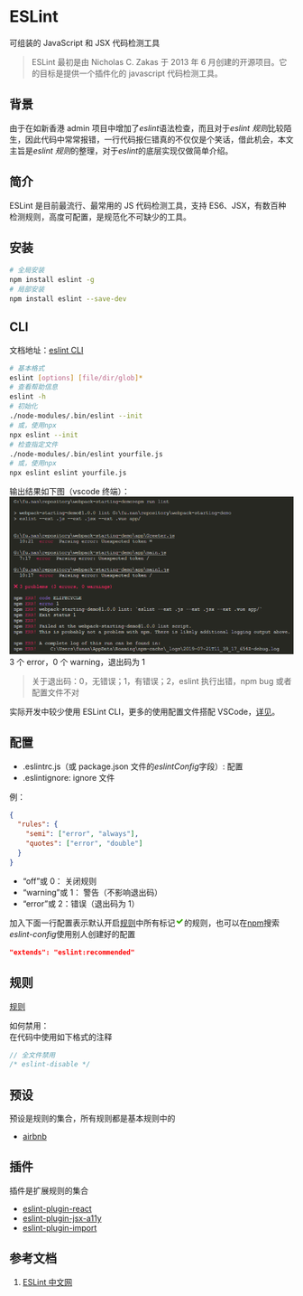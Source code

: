 # ESLint

可组装的 JavaScript 和 JSX 代码检测工具

> ESLint 最初是由 Nicholas C. Zakas 于 2013 年 6 月创建的开源项目。它的目标是提供一个插件化的 javascript 代码检测工具。

## 背景

由于在如新香港 admin 项目中增加了*eslint*语法检查，而且对于*eslint 规则*比较陌生，因此代码中常常报错，一行代码报仨错真的不仅仅是个笑话，借此机会，本文主旨是*eslint 规则*的整理，对于*eslint*的底层实现仅做简单介绍。

## 简介

ESLint 是目前最流行、最常用的 JS 代码检测工具，支持 ES6、JSX，有数百种检测规则，高度可配置，是规范化不可缺少的工具。

## 安装

```bash
# 全局安装
npm install eslint -g
# 局部安装
npm install eslint --save-dev
```

## CLI

文档地址：[eslint CLI](https://cn.eslint.org/docs/user-guide/command-line-interface)

```bash
# 基本格式
eslint [options] [file/dir/glob]*
# 查看帮助信息
eslint -h
# 初始化
./node-modules/.bin/eslint --init
# 或，使用npx
npx eslint --init
# 检查指定文件
./node-modules/.bin/eslint yourfile.js
# 或，使用npx
npx eslint eslint yourfile.js
```

输出结果如下图（vscode 终端）：
![eslint输出](../assets/images/eslint-cli.png)
3 个 error，0 个 warning，退出码为 1

> 关于退出码：0，无错误；1，有错误；2，eslint 执行出错，npm bug 或者配置文件不对

实际开发中较少使用 ESLint CLI，更多的使用配置文件搭配 VSCode，[详见](./src/tools/eslint-vscode.md)。

## 配置

- .eslintrc.js（或 package.json 文件的*eslintConfig*字段）: 配置
- .eslintignore: ignore 文件

例：

```json
{
  "rules": {
    "semi": ["error", "always"],
    "quotes": ["error", "double"]
  }
}
```

- “off”或 0： 关闭规则
- “warning”或 1： 警告（不影响退出码）
- “error”或 2：错误（退出码为 1）

加入下面一行配置表示默认开启[规则](https://cn.eslint.org/docs/rules/)中所有标记![OK](../assets/images/recommended.png)的规则，也可以在[npm](https://www.npmjs.com/search?q=eslint-config)搜索*eslint-config*使用别人创建好的配置

```json
"extends": "eslint:recommended"
```

## 规则

[规则](/src/tools/eslint-basic.md)

如何禁用：  
在代码中使用如下格式的注释

```javascript
// 全文件禁用
/* eslint-disable */
```

## 预设

预设是规则的集合，所有规则都是基本规则中的

- [airbnb](/src/tools/eslint-preset-airbnb.md)

## 插件

插件是扩展规则的集合

- [eslint-plugin-react](/src/tools/eslint-plugin-react.md)
- [eslint-plugin-jsx-a11y](/src/tools/eslint-plugin-jsx-a11y.md)
- [eslint-plugin-import](/src/tools/eslint-plugin-import.md)

## 参考文档

1. [ESLint 中文网](https://cn.eslint.org/)
